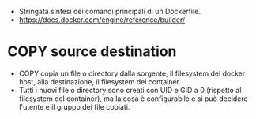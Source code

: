 * Stringata sintesi dei comandi principali di un Dockerfile.
* https://docs.docker.com/engine/reference/builder/

# COPY source destination
* COPY copia un file o directory dalla sorgente, il filesystem del docker host, alla destinazione, il filesystem del container.
* Tutti i nuovi file o directory sono creati con UID e GID a 0 (rispetto al filesystem del container), ma la cosa è configurabile e si può decidere l'utente e il gruppo dei file copiati.
